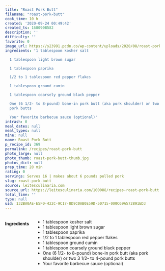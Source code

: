```yaml
---
title: "Roast Pork Butt"
filename: "roast-pork-butt"
cook_time: 10 h
created: '2020-09-24 00:49:42'
created_ts: 1600908582
description: ''
difficulty: ''
favorite: 0
image_url: https://s23991.pcdn.co/wp-content/uploads/2020/08/roast-pork-butt.jpg
ingredients: '1 tablespoon kosher salt

  1 tablespoon light brown sugar

  1 tablespoon paprika

  1/2 to 1 tablespoon red pepper flakes

  1 tablespoon ground cumin

  1 tablespoon coarsely ground black pepper

  One (6 1/2- to 8-pound) bone-in pork butt (aka pork shoulder) or two 3 1/2- to 4-pound
  pork butts

  Your favorite barbecue sauce (optional)'
intrash: 0
meal_dates: null
meal_types: null
mine: null
name: Roast Pork Butt
p_recipe_id: 369
permalink: /recipes/roast-pork-butt
photo_large: null
photo_thumb: roast-pork-butt-thumb.jpg
photos_dict: null
prep_time: 20 min
rating: 0
servings: Serves 16 | makes about 6 pounds pulled pork
slug: roast-pork-butt
source: leitesculinaria.com
source_url: https://leitesculinaria.com/100088/recipes-roast-pork-butt.html
total_time: ''
type: null
uid: 132BA0AE-E5F0-422C-9C17-8D9C0AB0E59D-50715-000C69A572891ED3
---
```

<div class="large-8 medium-7 columns" id="writeup">	</div><!-- #writeup -->
</div><!-- #row-one -->
<div class="row" id="row-two">	<div class="medium-4 small-5 columns" id="ingredients"><h4>Ingredients</h4><div class="box box-ingredients content"><ul>
<li>1 tablespoon kosher salt</li>
<li>1 tablespoon light brown sugar</li>
<li>1 tablespoon paprika</li>
<li>1/2 to 1 tablespoon red pepper flakes</li>
<li>1 tablespoon ground cumin</li>
<li>1 tablespoon coarsely ground black pepper</li>
<li>One (6 1/2- to 8-pound) bone-in pork butt (aka pork shoulder) or two 3 1/2- to 4-pound pork butts</li>
<li>Your favorite barbecue sauce (optional)</li>
</ul>
</div>	</div>	<div class="medium-6 small-7 columns" id="directions">	</div>
